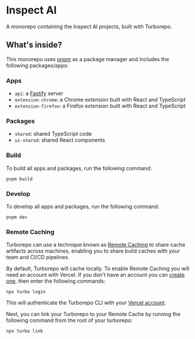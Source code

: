 # Inspect AI

A monorepo containing the Inspect AI projects, built with Turborepo.

## What's inside?

This monorepo uses [pnpm](https://pnpm.io) as a package manager and includes the following packages/apps:

### Apps

- `api`: a [Fastify](https://fastify.io/) server
- `extension-chrome`: a Chrome extension built with React and TypeScript
- `extension-firefox`: a Firefox extension built with React and TypeScript

### Packages

- `shared`: shared TypeScript code
- `ui-shared`: shared React components

### Build

To build all apps and packages, run the following command:

```
pnpm build
```

### Develop

To develop all apps and packages, run the following command:

```
pnpm dev
```

### Remote Caching

Turborepo can use a technique known as [Remote Caching](https://turbo.build/repo/docs/core-concepts/remote-caching) to share cache artifacts across machines, enabling you to share build caches with your team and CI/CD pipelines.

By default, Turborepo will cache locally. To enable Remote Caching you will need an account with Vercel. If you don't have an account you can [create one](https://vercel.com/signup), then enter the following commands:

```
npx turbo login
```

This will authenticate the Turborepo CLI with your [Vercel account](https://vercel.com/docs/concepts/personal-accounts/overview).

Next, you can link your Turborepo to your Remote Cache by running the following command from the root of your turborepo:

```
npx turbo link
```
